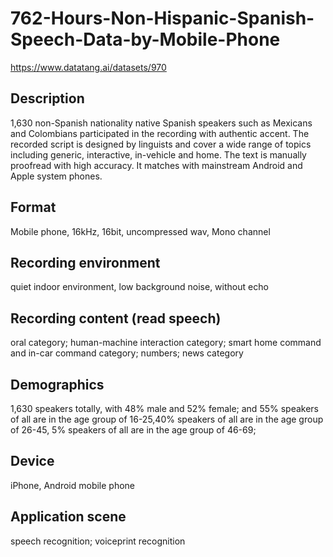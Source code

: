 # 762-Hours-Non-Hispanic-Spanish-Speech-Data-by-Mobile-Phone
https://www.datatang.ai/datasets/970

## Description
1,630 non-Spanish nationality native Spanish speakers such as Mexicans and Colombians participated in the recording with authentic accent. The recorded script is designed by linguists and cover a wide range of topics including generic, interactive, in-vehicle and home. The text is manually proofread with high accuracy. It matches with mainstream Android and Apple system phones.

## Format
Mobile phone, 16kHz, 16bit, uncompressed wav, Mono channel

## Recording environment
quiet indoor environment, low background noise, without echo

## Recording content (read speech)
oral category; human-machine interaction category; smart home command and in-car command category; numbers; news category

## Demographics
1,630 speakers totally, with 48% male and 52% female; and 55% speakers of all are in the age group of 16-25,40% speakers of all are in the age group of 26-45, 5% speakers of all are in the age group of 46-69;

## Device
iPhone, Android mobile phone

## Application scene
speech recognition; voiceprint recognition

